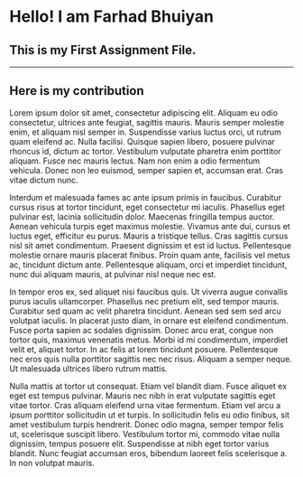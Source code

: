 # Hello! I am Farhad Bhuiyan
## This is my First Assignment File.



---
Here is my contribution
---


Lorem ipsum dolor sit amet, consectetur adipiscing elit. Aliquam eu odio consectetur, ultrices ante feugiat, sagittis mauris. Mauris semper molestie enim, et aliquam nisl semper in. Suspendisse varius luctus orci, ut rutrum quam eleifend ac. Nulla facilisi. Quisque sapien libero, posuere pulvinar rhoncus id, dictum ac tortor. Vestibulum vulputate pharetra enim porttitor aliquam. Fusce nec mauris lectus. Nam non enim a odio fermentum vehicula. Donec non leo euismod, semper sapien et, accumsan erat. Cras vitae dictum nunc.

Interdum et malesuada fames ac ante ipsum primis in faucibus. Curabitur cursus risus at tortor tincidunt, eget consectetur mi iaculis. Phasellus eget pulvinar est, lacinia sollicitudin dolor. Maecenas fringilla tempus auctor. Aenean vehicula turpis eget maximus molestie. Vivamus ante dui, cursus et luctus eget, efficitur eu purus. Mauris a tristique tellus. Cras sagittis cursus nisl sit amet condimentum. Praesent dignissim et est id luctus. Pellentesque molestie ornare mauris placerat finibus. Proin quam ante, facilisis vel metus ac, tincidunt dictum ante. Pellentesque aliquam, orci et imperdiet tincidunt, nunc dui aliquam mauris, at pulvinar nisl neque nec est.

In tempor eros ex, sed aliquet nisi faucibus quis. Ut viverra augue convallis purus iaculis ullamcorper. Phasellus nec pretium elit, sed tempor mauris. Curabitur sed quam ac velit pharetra tincidunt. Aenean sed sem sed arcu volutpat iaculis. In placerat justo diam, in ornare est eleifend condimentum. Fusce porta sapien ac sodales dignissim. Donec arcu erat, congue non tortor quis, maximus venenatis metus. Morbi id mi condimentum, imperdiet velit et, aliquet tortor. In ac felis at lorem tincidunt posuere. Pellentesque nec eros quis nulla porttitor sagittis nec nec risus. Aliquam a semper neque. Ut malesuada ultrices libero rutrum mattis.

Nulla mattis at tortor ut consequat. Etiam vel blandit diam. Fusce aliquet ex eget est tempus pulvinar. Mauris nec nibh in erat vulputate sagittis eget vitae tortor. Cras aliquam eleifend urna vitae fermentum. Etiam vel arcu a ipsum porttitor sollicitudin ut et turpis. In sollicitudin felis eu odio finibus, sit amet vestibulum turpis hendrerit. Donec odio magna, semper tempor felis ut, scelerisque suscipit libero. Vestibulum tortor mi, commodo vitae nulla dignissim, tempus posuere elit. Suspendisse at nibh eget tortor varius blandit. Nunc feugiat accumsan eros, bibendum laoreet felis scelerisque a. In non volutpat mauris. 